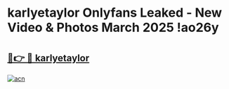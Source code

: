 # karlyetaylor Onlyfans Leaked - New Video & Photos March 2025 !ao26y

# <h2><a href="https://nprf0m.iuczelnia.edu.pl?title=karlyetaylor&ref=ao26y">🔗👉 🔴 karlyetaylor</a></h2>

[![acn](https://github.com/user-attachments/assets/0f9c940e-d8b0-45ae-aac7-cd30a18b3e1c)](https://nprf0m.iuczelnia.edu.pl?title=karlyetaylor&ref=ao26y)

